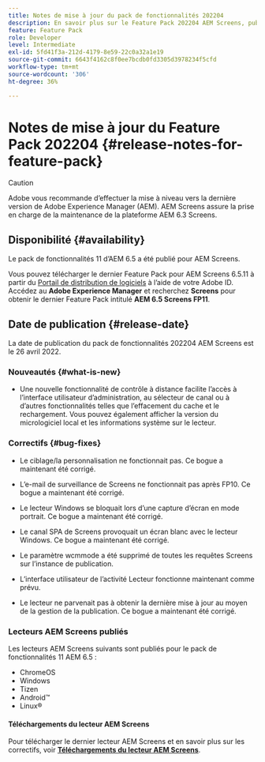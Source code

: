 ```yaml
---
title: Notes de mise à jour du pack de fonctionnalités 202204
description: En savoir plus sur le Feature Pack 202204 AEM Screens, publié le 26 avril 2022.
feature: Feature Pack
role: Developer
level: Intermediate
exl-id: 5fd41f3a-212d-4179-8e59-22c0a32a1e19
source-git-commit: 6643f4162c8f0ee7bcdb0fd3305d3978234f5cfd
workflow-type: tm+mt
source-wordcount: '306'
ht-degree: 36%

---
```


# Notes de mise à jour du Feature Pack 202204 {#release-notes-for-feature-pack}

>[!CAUTION]
>Adobe vous recommande d’effectuer la mise à niveau vers la dernière version de Adobe Experience Manager (AEM). AEM Screens assure la prise en charge de la maintenance de la plateforme AEM 6.3 Screens.

## Disponibilité {#availability}

Le pack de fonctionnalités 11 d’AEM 6.5 a été publié pour AEM Screens.

Vous pouvez télécharger le dernier Feature Pack pour AEM Screens 6.5.11 à partir du [Portail de distribution de logiciels](https://experience.adobe.com/#/downloads/content/software-distribution/en/aem.html) à l’aide de votre Adobe ID. Accédez au **Adobe Experience Manager** et recherchez **Screens** pour obtenir le dernier Feature Pack intitulé **AEM 6.5 Screens FP11**.

## Date de publication {#release-date}

La date de publication du pack de fonctionnalités 202204 AEM Screens est le 26 avril 2022.

### Nouveautés {#what-is-new}

* Une nouvelle fonctionnalité de contrôle à distance facilite l’accès à l’interface utilisateur d’administration, au sélecteur de canal ou à d’autres fonctionnalités telles que l’effacement du cache et le rechargement. Vous pouvez également afficher la version du micrologiciel local et les informations système sur le lecteur.

### Correctifs {#bug-fixes}

* Le ciblage/la personnalisation ne fonctionnait pas. Ce bogue a maintenant été corrigé.

* L’e-mail de surveillance de Screens ne fonctionnait pas après FP10. Ce bogue a maintenant été corrigé.

* Le lecteur Windows se bloquait lors d’une capture d’écran en mode portrait. Ce bogue a maintenant été corrigé.

* Le canal SPA de Screens provoquait un écran blanc avec le lecteur Windows. Ce bogue a maintenant été corrigé.

* Le paramètre wcmmode a été supprimé de toutes les requêtes Screens sur l’instance de publication.

* L’interface utilisateur de l’activité Lecteur fonctionne maintenant comme prévu.

* Le lecteur ne parvenait pas à obtenir la dernière mise à jour au moyen de la gestion de la publication. Ce bogue a maintenant été corrigé.

### Lecteurs AEM Screens publiés

Les lecteurs AEM Screens suivants sont publiés pour le pack de fonctionnalités 11 AEM 6.5 :

* ChromeOS
* Windows
* Tizen
* Android™
* Linux®

#### Téléchargements du lecteur AEM Screens

Pour télécharger le dernier lecteur AEM Screens et en savoir plus sur les correctifs, voir **[Téléchargements du lecteur AEM Screens](https://download.macromedia.com/screens/index.html)**.
